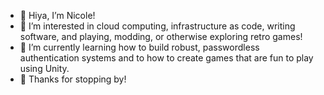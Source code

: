 - 👋 Hiya, I’m Nicole!
- 👀 I’m interested in cloud computing, infrastructure as code, writing software, and playing, modding, or otherwise exploring retro games!
- 🌱 I’m currently learning how to build robust, passwordless authentication systems and to how to create games that are fun to play using Unity.
- 💞️ Thanks for stopping by!
<!---
nikkiwritescode/nikkiwritescode is a ✨ special ✨ repository because its `README.md` (this file) appears on your GitHub profile.
You can click the Preview link to take a look at your changes.
--->
